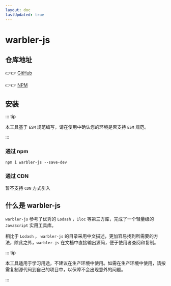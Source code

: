```yaml
---
layout: doc
lastUpdated: true
---
```


# warbler-js

## 仓库地址

👉👉 [GitHub](https://github.com/yangtao5201314/pea-js)

👉👉 [NPM](https://www.npmjs.com/package/warbler-js)

## 安装

::: tip

本工具基于 `ESM` 规范编写，请在使用中确认您的环境是否支持 `ESM` 规范。

:::

### 通过 npm

```shell
npm i warbler-js --save-dev
```

### 通过 CDN

暂不支持 `CDN` 方式引入

## 什么是 warbler-js

`warbler-js` 参考了优秀的 `Lodash` ，`1loc` 等第三方库，完成了一个轻量级的 `JavaScript` 实用工具库。

相比于 `Lodash` ， `warbler-js` 的目录采用中文描述，更加容易找到所需要的方法，除此之外，`warbler-js` 在文档中直接输出源码，便于使用者查阅和复制。

::: tip

本工具适用于学习用途，不建议在生产环境中使用。如需在生产环境中使用，请按需复制源代码到自己的项目中，以保障不会出现意外的问题。

:::
